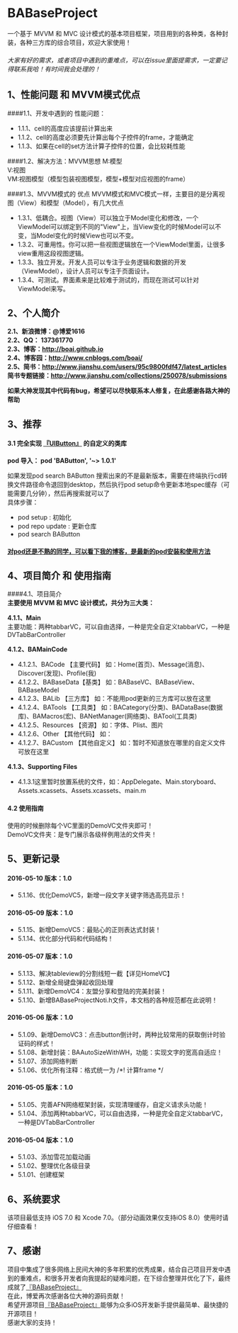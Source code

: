 # BABaseProject
一个基于 MVVM 和 MVC 设计模式的基本项目框架，项目用到的各种类，各种封装，各种三方库的综合项目，欢迎大家使用！

###### 大家有好的需求，或者项目中遇到的重难点，可以在issue里面提需求，一定要记得联系我哈！有时间我会处理的！

## 1、性能问题 和 MVVM模式优点
####1.1、开发中遇到的 性能问题：
- 1.1.1、cell的高度应该提前计算出来
- 1.1.2、cell的高度必须要先计算出每个子控件的frame，才能确定
- 1.1.3、如果在cell的set方法计算子控件的位置，会比较耗性能

####1.2、解决方法：MVVM思想
M:模型 <br>
V:视图 <br>
VM:视图模型（模型包装视图模型，模型+模型对应视图的frame）

####1.3、MVVM模式的 优点
MVVM模式和MVC模式一样，主要目的是分离视图（View）和模型（Model），有几大优点
- 1.3.1、低耦合。视图（View）可以独立于Model变化和修改，一个ViewModel可以绑定到不同的"View"上，当View变化的时候Model可以不变，当Model变化的时候View也可以不变。
- 1.3.2、可重用性。你可以把一些视图逻辑放在一个ViewModel里面，让很多view重用这段视图逻辑。
- 1.3.3、独立开发。开发人员可以专注于业务逻辑和数据的开发（ViewModel），设计人员可以专注于页面设计。
- 1.3.4、可测试。界面素来是比较难于测试的，而现在测试可以针对ViewModel来写。


## 2、个人简介
**2.1、新浪微博：@博爱1616** <br>
**2.2、QQ：     137361770** <br>
**2.3、博客：http://boai.github.io** <br>
**2.4、博客园：http://www.cnblogs.com/boai/** <br>
**2.5、简书：http://www.jianshu.com/users/95c9800fdf47/latest_articles** <br>
**简书专题链接：http://www.jianshu.com/collections/250078/submissions** <br>

**如果大神发现其中代码有bug，希望可以尽快联系本人修复，在此感谢各路大神的帮助** <br>

## 3、推荐
#### 3.1 完全实现 [『UIButton』](https://github.com/boai/BAButton) 的自定义的类库 <br>
**pod 导入：   pod 'BAButton', '~> 1.0.1'** <br>

如果发现pod search BAButton 搜索出来的不是最新版本，需要在终端执行cd转换文件路径命令退回到desktop，然后执行pod setup命令更新本地spec缓存（可能需要几分钟），然后再搜索就可以了 <br>
具体步骤：
- pod setup : 初始化
- pod repo update : 更新仓库
- pod search BAButton

#### [对pod还是不熟的同学，可以看下我的博客，是最新的pod安装和使用方法](http://www.cnblogs.com/boai/p/4977976.html)


## 4、项目简介 和 使用指南
####4.1、项目简介 <br>
**主要使用 MVVM 和 MVC 设计模式，共分为三大类：** <br>

**4.1.1、Main** <br>
主要功能：两种tabbarVC，可以自由选择，一种是完全自定义tabbarVC，一种是DVTabBarController <br>

**4.1.2、BAMainCode** <br>
- 4.1.2.1、BACode    【主要代码】   如：Home(首页)、Message(消息)、Discover(发现)、Profile(我) <br>
- 4.1.2.2、BABaseData【基类】      如：BABaseVC、BABaseView、BABaseModel <br>
- 4.1.2.3、BALib     【三方库】    如：不能用pod更新的三方库可以放在这里 <br>
- 4.1.2.4、BATools   【工具类】    如：BACategory(分类)、BADataBase(数据库)、BAMacros(宏)、BANetManager(网络类)、BATool(工具类) <br>
- 4.1.2.5、Resources 【资源】      如：字体、Plist、图片 <br>
- 4.1.2.6、Other     【其他代码】   如： <br>
- 4.1.2.7、BACustom  【其他自定义】 如：暂时不知道放在哪里的自定义文件可放在这里 <br>

**4.1.3、Supporting Files** <br>
- 4.1.3.1这里暂时放置系统的文件，如：AppDelegate、Main.storyboard、Assets.xcassets、Assets.xcassets、main.m <br>

#### 4.2 使用指南 <br>
使用的时候删除每个VC里面的DemoVC文件夹即可！<br>
DemoVC文件夹：是专门展示各级样例用法的文件夹！

## 5、更新记录

#### 2016-05-10  版本：1.0 
- 5.1.16、优化DemoVC5，新增一段文字关键字筛选高亮显示！ <br>
#### 2016-05-09  版本：1.0 
- 5.1.15、新增DemoVC5：最贴心的正则表达式封装！
- 5.1.14、优化部分代码和代码结构！ <br>
#### 2016-05-07  版本：1.0
- 5.1.13、解决tableview的分割线短一截【详见HomeVC】
- 5.1.12、新增全局键盘弹起收回处理
- 5.1.11、新增DemoVC4：友盟分享和登陆的完美封装！
- 5.1.10、新增BABaseProjectNoti.h文件，本文档的各种规范都在此说明！ <br>
#### 2016-05-06  版本：1.0
- 5.1.09、新增DemoVC3：点击button倒计时，两种比较常用的获取倒计时验证码的样式！
- 5.1.08、新增封装：BAAutoSizeWithWH，功能：实现文字的宽高自适应！
- 5.1.07、添加网络判断
- 5.1.06、优化所有注释：格式统一为 /*! 计算frame */ <br>
#### 2016-05-05  版本：1.0
- 5.1.05、完善AFN网络框架封装，实现清理缓存，自定义请求头功能！
- 5.1.04、添加两种tabbarVC，可以自由选择，一种是完全自定义tabbarVC，一种是DVTabBarController <br>
#### 2016-05-04  版本：1.0
- 5.1.03、添加雪花加载动画 
- 5.1.02、整理优化各级目录 
- 5.1.01、创建框架 

## 6、系统要求
该项目最低支持 iOS 7.0 和 Xcode 7.0。（部分动画效果仅支持iOS 8.0）使用时请仔细查看！

## 7、感谢
项目中集成了很多网络上民间大神的多年积累的优秀成果，结合自己项目开发中遇到的重难点，和很多开发者向我提起的疑难问题，在下综合整理并优化了下，最终成就了[『BABaseProject』](https://github.com/boai/BABaseProject) <br>
在此，博爱再次感谢各位大神的源码贡献！ <br>
希望开源项目[『BABaseProject』](https://github.com/boai/BABaseProject)能够为众多iOS开发新手提供最简单、最快捷的开源项目！ <br>
感谢大家的支持！



